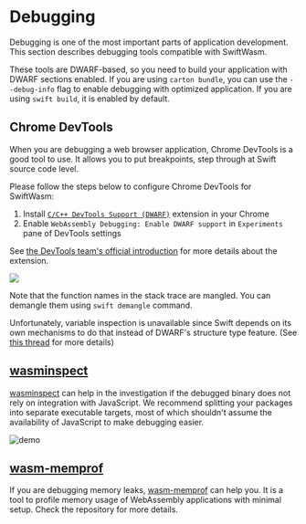 # Debugging

Debugging is one of the most important parts of application development. This section describes debugging tools compatible with SwiftWasm.

These tools are DWARF-based, so you need to build your application with DWARF sections enabled.
If you are using `carton bundle`, you can use the `--debug-info` flag to enable debugging with optimized application.
If you are using `swift build`, it is enabled by default.

## Chrome DevTools

When you are debugging a web browser application, Chrome DevTools is a good tool to use. It allows you to
put breakpoints, step through at Swift source code level.

Please follow the steps below to configure Chrome DevTools for SwiftWasm:

1. Install [`C/C++ DevTools Support (DWARF)`](https://goo.gle/wasm-debugging-extension) extension in your Chrome
2. Enable `WebAssembly Debugging: Enable DWARF support` in `Experiments` pane of DevTools settings

See [the DevTools team's official introduction](https://developer.chrome.com/blog/wasm-debugging-2020) for more details about the extension.

![](./chrome-devtools.png)

Note that the function names in the stack trace are mangled. You can demangle them using `swift demangle` command.

Unfortunately, variable inspection is unavailable since Swift depends on its own mechanisms to do that instead of DWARF's structure type feature. (See [this thread](https://github.com/swiftwasm/swift/issues/593) for more details)

## [wasminspect](https://github.com/kateinoigakukun/wasminspect)

[wasminspect](https://github.com/kateinoigakukun/wasminspect)
can help in the investigation if the debugged binary does not rely on integration with JavaScript.
We recommend splitting your packages into separate executable targets, most of which shouldn't 
assume the availability of JavaScript to make debugging easier.

![demo](https://raw.githubusercontent.com/kateinoigakukun/wasminspect/master/assets/demo.gif)

## [wasm-memprof](https://github.com/kateinoigakukun/wasm-memprof)

If you are debugging memory leaks, [wasm-memprof](https://github.com/kateinoigakukun/wasm-memprof) can help you.
It is a tool to profile memory usage of WebAssembly applications with minimal setup. Check the repository for more details.
